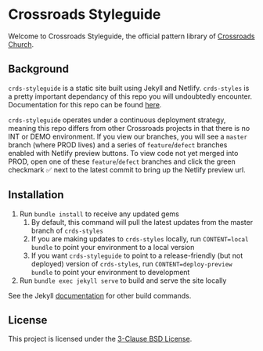 # Crossroads Styleguide
Welcome to Crossroads Styleguide, the official pattern library of [Crossroads Church](https://www.crossroads.net/).

## Background
`crds-styleguide` is a static site built using Jekyll and Netlify. `crds-styles` is a pretty important dependancy of this repo you will undoubtedly encounter. Documentation for this repo can be found [here](https://github.com/crdschurch/crds-styles).

`crds-styleguide` operates under a continuous deployment strategy, meaning this repo differs from other Crossroads projects in that there is no INT or DEMO environment. If you view our branches, you will see a `master` branch (where PROD lives) and a series of `feature`/`defect` branches enabled with Netlify preview buttons. To view code not yet merged into PROD, open one of these `feature`/`defect` branches and click the green checkmark ✅ next to the latest commit to bring up the Netlify preview url.

## Installation
1. Run `bundle install` to receive any updated gems
    1. By default, this command will pull the latest updates from the master branch of `crds-styles`
    2. If you are making updates to `crds-styles` locally, run `CONTENT=local bundle` to point your environment to a local version
    3. If you want `crds-styleguide` to point to a release-friendly (but not deployed) version of `crds-styles`, run `CONTENT=deploy-preview bundle` to point your environment to development
2. Run `bundle exec jekyll serve` to build and serve the site locally

See the Jekyll [documentation](https://jekyllrb.com/) for other build commands.

License
--------

This project is licensed under the [3-Clause BSD
License](https://opensource.org/licenses/BSD-3-Clause).